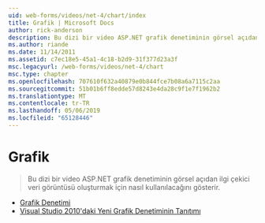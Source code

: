 ```yaml
---
uid: web-forms/videos/net-4/chart/index
title: Grafik | Microsoft Docs
author: rick-anderson
description: Bu dizi bir video ASP.NET grafik denetiminin görsel açıdan ilgi çekici veri görüntüsü oluşturmak için nasıl kullanılacağını gösterir.
ms.author: riande
ms.date: 11/14/2011
ms.assetid: c7ec18e5-45a1-4c18-b2d9-31f377d23a3f
msc.legacyurl: /web-forms/videos/net-4/chart
msc.type: chapter
ms.openlocfilehash: 707610f632a40879e0b844fce7b08a6a7115c2aa
ms.sourcegitcommit: 51b01b6ff8edde57d8243e4da28c9f1e7f1962b2
ms.translationtype: MT
ms.contentlocale: tr-TR
ms.lasthandoff: 05/06/2019
ms.locfileid: "65128446"
---
```

# <a name="chart"></a>Grafik

> Bu dizi bir video ASP.NET grafik denetiminin görsel açıdan ilgi çekici veri görüntüsü oluşturmak için nasıl kullanılacağını gösterir.

- [Grafik Denetimi](aspnet-4-quick-hit-chart-control.md)
- [Visual Studio 2010'daki Yeni Grafik Denetiminin Tanıtımı](aspnet-4-how-do-i-introducing-the-new-chart-control-in-visual-studio-2010.md)
